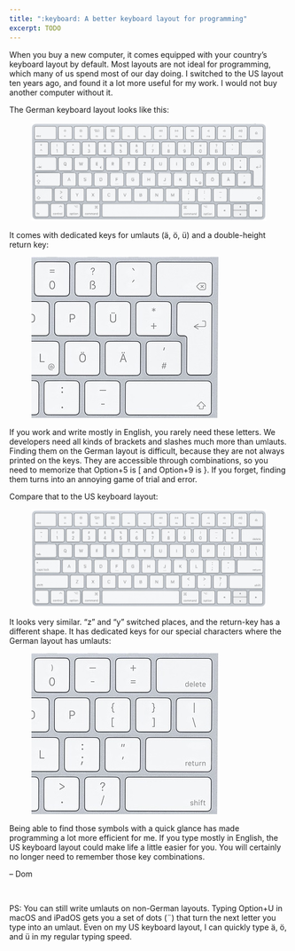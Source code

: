 ```yaml
---
title: ":keyboard: A better keyboard layout for programming"
excerpt: TODO
---
```

When you buy a new computer, it comes equipped with your country’s keyboard layout by default. Most layouts are not ideal for programming, which many of us spend most of our day doing. I switched to the US layout ten years ago, and found it a lot more useful for my work. I would not buy another computer without it.

The German keyboard layout looks like this:

<figure>
  <img src="/assets/newsletters/a-better-keyboard-layout-for-programming/keyboard-layout-de.jpg" alt="The full German keyboard layout">
</figure>

It comes with dedicated keys for umlauts (ä, ö, ü) and a double-height return key:

<figure>
  <img src="/assets/newsletters/a-better-keyboard-layout-for-programming/keyboard-layout-de-callout.jpg" alt="The right section of the German keyboard layout">
</figure>

If you work and write mostly in English, you rarely need these letters. We developers need all kinds of brackets and slashes much more than umlauts. Finding them on the German layout is difficult, because they are not always printed on the keys. They are accessible through combinations, so you need to memorize that Option+5 is [ and Option+9 is }. If you forget, finding them turns into an annoying game of trial and error.

Compare that to the US keyboard layout:

<figure>
  <img src="/assets/newsletters/a-better-keyboard-layout-for-programming/keyboard-layout-us.jpg" alt="The full US keyboard layout">
</figure>

It looks very similar. “z” and “y” switched places, and the return-key has a different shape. It has dedicated keys for our special characters where the German layout has umlauts:

<figure>
  <img src="/assets/newsletters/a-better-keyboard-layout-for-programming/keyboard-layout-us-callout.jpg" alt="The right section of the US keyboard layout">
</figure>

Being able to find those symbols with a quick glance has made programming a lot more efficient for me. If you type mostly in English, the US keyboard layout could make life a little easier for you. You will certainly no longer need to remember those key combinations.

– Dom

​

PS: You can still write umlauts on non-German layouts. Typing Option+U in macOS and iPadOS gets you a set of dots (¨) that turn the next letter you type into an umlaut. Even on my US keyboard layout, I can quickly type ä, ö, and ü in my regular typing speed.
